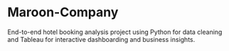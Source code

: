 # Maroon-Company
End-to-end hotel booking analysis project using Python for data cleaning and Tableau for interactive dashboarding and business insights.
